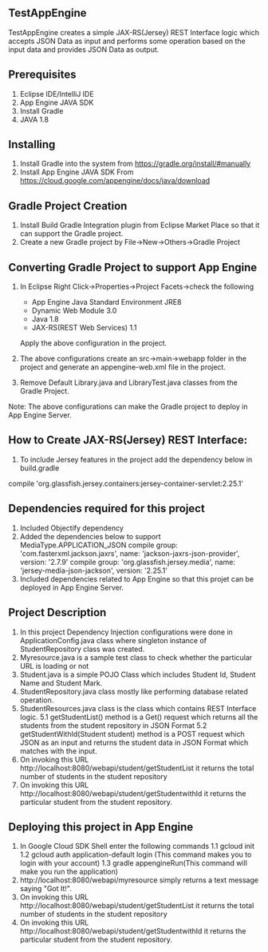 ## TestAppEngine

TestAppEngine creates a simple JAX-RS(Jersey) REST Interface logic which accepts JSON Data as input and performs some operation 
based on the input data and provides JSON Data as output.

## Prerequisites
1. Eclipse IDE/IntelliJ IDE
2. App Engine JAVA SDK
3. Install Gradle
3. JAVA 1.8

## Installing
1. Install Gradle into the system from https://gradle.org/install/#manually
2. Install App Engine JAVA SDK From https://cloud.google.com/appengine/docs/java/download


## Gradle Project Creation
1. Install Build Gradle Integration plugin from Eclipse Market Place so that it can support the Gradle project.
2. Create a new Gradle project by File->New->Others->Gradle Project

## Converting Gradle Project to support App Engine
1. In Eclipse Right Click->Properties->Project Facets->check the following
   * App Engine Java Standard Environment JRE8
   * Dynamic Web Module 3.0
   * Java 1.8
   * JAX-RS(REST Web Services) 1.1

   Apply the above configuration in the project.
2. The above configurations create an src->main->webapp folder in the project and generate an appengine-web.xml file in the project.
3. Remove Default Library.java and LibraryTest.java classes from the Gradle Project.  

Note: The above configurations can make the Gradle project to deploy in App Engine Server.

## How to Create JAX-RS(Jersey) REST Interface:
1. To include Jersey features in the project add the dependency below in build.gradle
  
  compile 'org.glassfish.jersey.containers:jersey-container-servlet:2.25.1'

## Dependencies required for this project

1. Included Objectify dependency
2. Added the dependencies below to support MediaType.APPLICATION_JSON
   compile group: 'com.fasterxml.jackson.jaxrs', name: 'jackson-jaxrs-json-provider', version: '2.7.9'
   compile group: 'org.glassfish.jersey.media', name: 'jersey-media-json-jackson', version: '2.25.1'
3. Included dependencies related to App Engine so that this projet can be deployed in App Engine Server.

## Project Description
1. In this project Dependency Injection configurations were done in ApplicationConfig.java class
   where singleton instance of StudentRepository class was created.
2. Myresource.java is a sample test class to check whether the particular URL is loading or not
3. Student.java is a simple POJO Class which includes Student Id, Student Name and Student Mark.
4. StudentRepository.java class mostly like performing database related operation.
5. StudentResources.java class is the class which contains REST Interface logic.
   5.1 getStudentList() method is a Get() request which returns all the students from the student repository in JSON Format
   5.2 getStudentWithId(Student student) method is a POST request which JSON as an input and returns the student data in JSON Format
       which matches with the input. 
6. On invoking this URL http://localhost:8080/webapi/student/getStudentList it returns the total number of students in the student repository 
7. On invoking this URL http://localhost:8080/webapi/student/getStudentwithId it returns the particular student from the student repository.

## Deploying this project in App Engine
1. In Google Cloud SDK Shell enter the following commands
      1.1 gcloud init
      1.2 gcloud auth application-default login (This command makes you to login with your account)
      1.3 gradle appengineRun(This command will make you run the application)
2. http://localhost:8080/webapi/myresource simply returns a text message saying "Got It!".
3. On invoking this URL http://localhost:8080/webapi/student/getStudentList it returns the total number of students in the student repository 
4. On invoking this URL http://localhost:8080/webapi/student/getStudentwithId it returns the particular student from the student repository.    































